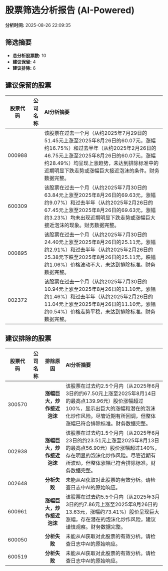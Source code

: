 # 股票筛选分析报告 (AI-Powered)

**分析时间:** 2025-08-26 22:09:35

## 筛选摘要

- **总分析股票数:** 10
- **建议保留:** 4
- **建议排除:** 6

## 建议保留的股票

| 股票代码 | 公司名称 | AI分析摘要 |
|:---:|:---:|:---|
| 000988 |  | 该股票在过去一个月（从约2025年7月29日的51.45元上涨至2025年8月26日的60.07元，涨幅约16.75%）和过去半年（从约2025年2月26日的46.75元上涨至2025年8月26日的60.07元，涨幅约28.49%）均呈现上涨趋势，未达到排除标准中的近期明显下跌走势或涨幅巨大接近泡沫的条件。财务数据完整。 |
| 600309 |  | 该股票在过去一个月（从约2025年7月30日的63.84元上涨至2025年8月26日的69.63元，涨幅约9.07%）和过去半年（从约2025年2月26日的67.45元上涨至2025年8月26日的69.63元，涨幅约3.23%）均未出现近期明显下跌走势或涨幅巨大接近泡沫的现象。财务数据完整。 |
| 000895 |  | 该股票在过去一个月（从约2025年7月30日的24.40元上涨至2025年8月26日的25.11元，涨幅约2.91%）和过去半年（从约2025年2月26日的25.38元下跌至2025年8月26日的25.11元，跌幅约1.06%）价格波动不大，未达到排除标准。财务数据完整。 |
| 002372 |  | 该股票在过去一个月（从约2025年7月30日的10.94元上涨至2025年8月26日的11.10元，涨幅约1.46%）和过去半年（从约2025年2月26日的11.04元上涨至2025年8月26日的11.10元，涨幅约0.54%）价格走势平稳，未达到排除标准。财务数据完整。 |

## 建议排除的股票

| 股票代码 | 公司名称 | 排除原因 | AI分析摘要 |
|:---:|:---:|:---:|:---|
| 300570 |  | **涨幅巨大，炒作接近泡沫** | 该股票在过去约2.5个月内（从2025年6月3日的约67.50元上涨至2025年8月14日的最高点139.96元）股价涨幅超过100%，显示出巨大的涨幅和潜在的泡沫化炒作风险。尽管近期有所回调，但整体涨幅已符合排除标准。财务数据完整。 |
| 002938 |  | **涨幅巨大，炒作接近泡沫** | 该股票在过去约1.5个月内（从2025年6月23日的约23.51元上涨至2025年8月13日的最高点56.90元）股价涨幅超过140%，存在明显的泡沫化炒作风险。尽管近期有所波动，但整体涨幅已符合排除标准。财务数据完整。 |
| 002648 |  | **分析失败** | 未能从AI获取对此股票的有效分析。请检查日志中AI的原始响应。 |
| 600961 |  | **涨幅巨大，炒作接近泡沫** | 该股票在过去约5.5个月内（从2025年3月3日的约7.86元上涨至2025年8月26日的13.63元，涨幅约73.41%）股价呈现巨大涨幅，存在潜在的泡沫化炒作风险，建议谨慎观察。财务数据完整。 |
| 600050 |  | **分析失败** | 未能从AI获取对此股票的有效分析。请检查日志中AI的原始响应。 |
| 600519 |  | **分析失败** | 未能从AI获取对此股票的有效分析。请检查日志中AI的原始响应。 |

